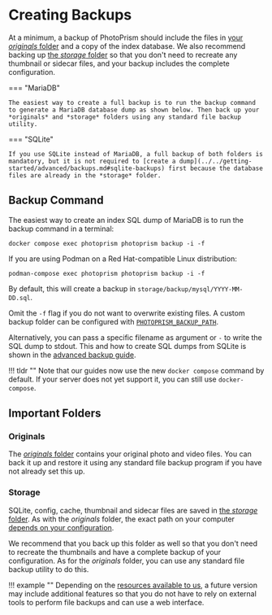 # Creating Backups

At a minimum, a backup of PhotoPrism should include the files in [your *originals* folder](../../getting-started/docker-compose.md#photoprismoriginals) and a copy of the index database. We also recommend backing up [the *storage* folder](../../getting-started/docker-compose.md#photoprismstorage) so that you don't need to recreate any thumbnail or sidecar files, and your backup includes the complete configuration.

=== "MariaDB"

    The easiest way to create a full backup is to run the backup command to generate a MariaDB database dump as shown below. Then back up your *originals* and *storage* folders using any standard file backup utility.

=== "SQLite"

    If you use SQLite instead of MariaDB, a full backup of both folders is mandatory, but it is not required to [create a dump](../../getting-started/advanced/backups.md#sqlite-backups) first because the database files are already in the *storage* folder.

## Backup Command

The easiest way to create an index SQL dump of MariaDB is to run the backup command in a terminal:

```
docker compose exec photoprism photoprism backup -i -f
```

If you are using Podman on a Red Hat-compatible Linux distribution:

```
podman-compose exec photoprism photoprism backup -i -f
```

By default, this will create a backup in `storage/backup/mysql/YYYY-MM-DD.sql`.

Omit the `-f` flag if you do not want to overwrite existing files. A custom backup folder can be configured with [`PHOTOPRISM_BACKUP_PATH`](../../getting-started/config-options.md#storage).

Alternatively, you can pass a specific filename as argument or `-` to write the SQL dump to stdout. This and how to create SQL dumps from SQLite is shown in the [advanced backup guide](../../getting-started/advanced/backups.md).

!!! tldr ""
    Note that our guides now use the new `docker compose` command by default. If your server does not yet support it, you can still use `docker-compose`.

## Important Folders

### Originals

The [*originals* folder](../../getting-started/docker-compose.md#photoprismoriginals) contains your original photo and video files. You can back it up and restore it using any standard file backup program if you have not already set this up.

### Storage

SQLite, config, cache, thumbnail and sidecar files are saved in [the *storage* folder](../../getting-started/docker-compose.md#photoprismstorage). As with the *originals* folder, the exact path on your computer [depends on your configuration](../../getting-started/config-options.md#storage).

We recommend that you back up this folder as well so that you don't need to recreate the thumbnails and have a complete backup of your configuration. As for the *originals* folder, you can use any standard file backup utility to do this.

!!! example ""
    Depending on the [resources available to us](https://photoprism.app/kb/oss), a future version may include additional features so that you do not have to rely on external tools to perform file backups and can use a web interface.
